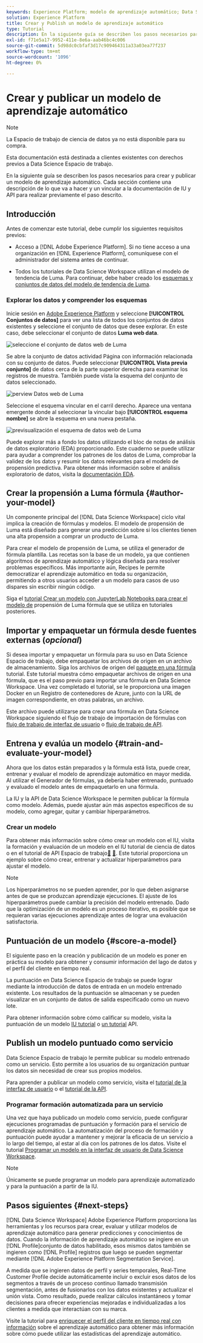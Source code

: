 ```yaml
---
keywords: Experience Platform; modelo de aprendizaje automático; Data Science Espacio de trabajo; temas populares; Crear y publicar un modelo
solution: Experience Platform
title: Crear y Publish un modelo de aprendizaje automático
type: Tutorial
description: En la siguiente guía se describen los pasos necesarios para crear y publicar un modelo de aprendizaje automático.
exl-id: f71e5a17-9952-411e-8e6a-aab46bc4c006
source-git-commit: 5d98dc0cbfaf3d17c909464311a33a03ea77f237
workflow-type: tm+mt
source-wordcount: '1096'
ht-degree: 0%

---
```



# Crear y publicar un modelo de aprendizaje automático

>[!NOTE]
>
>La Espacio de trabajo de ciencia de datos ya no está disponible para su compra.
>
>Esta documentación está destinada a clientes existentes con derechos previos a Data Science Espacio de trabajo.

En la siguiente guía se describen los pasos necesarios para crear y publicar un modelo de aprendizaje automático. Cada sección contiene una descripción de lo que va a hacer y un vincular a la documentación de IU y API para realizar previamente el paso descrito.

## Introducción

Antes de comenzar este tutorial, debe cumplir los siguientes requisitos previos:

- Acceso a [!DNL Adobe Experience Platform]. Si no tiene acceso a una organización en [!DNL Experience Platform], comuníquese con el administrador del sistema antes de continuar.

- Todos los tutoriales de Data Science Workspace utilizan el modelo de tendencia de Luma. Para continuar, debe haber creado los [esquemas y conjuntos de datos del modelo de tendencia de Luma](./create-luma-data.md).

### Explorar los datos y comprender los esquemas

Inicie sesión en [Adobe Experience Platform](https://platform.adobe.com/) y seleccione **[!UICONTROL Conjuntos de datos]** para ver una lista de todos los conjuntos de datos existentes y seleccione el conjunto de datos que desee explorar. En este caso, debe seleccionar el conjunto de datos **Luma web data**.

![seleccione el conjunto de datos web de Luma](../images/models-recipes/model-walkthrough/luma-dataset.png)

Se abre la conjunto de datos actividad Página con información relacionada con su conjunto de datos. Puede seleccionar **[!UICONTROL Vista previa conjunto]** de datos cerca de la parte superior derecha para examinar los registros de muestra. También puede vista la esquema del conjunto de datos seleccionado.

![perview Datos web de Luma](../images/models-recipes/model-walkthrough/preview-dataset.png)

Seleccione el esquema vincular en el carril derecho. Aparece una ventana emergente donde al seleccionar la vincular bajo **[!UICONTROL esquema nombre]** se abre la esquema en una nueva pestaña.

![previsualización el esquema de datos web de Luma](../images/models-recipes/model-walkthrough/preview-schema.png)

Puede explorar más a fondo los datos utilizando el bloc de notas de análisis de datos exploratorio (EDA) proporcionado. Este cuaderno se puede utilizar para ayudar a comprender los patrones de los datos de Luma, comprobar la validez de los datos y resumir los datos relevantes para el modelo de propensión predictiva. Para obtener más información sobre el análisis exploratorio de datos, visita la [documentación EDA](../jupyterlab/eda-notebook.md).

## Crear la propensión a Luma fórmula {#author-your-model}

Un componente principal del [!DNL Data Science Workspace] ciclo vital implica la creación de fórmulas y modelos. El modelo de propensión de Luma está diseñado para generar una predicción sobre si los clientes tienen una alta propensión a comprar un producto de Luma.

Para crear el modelo de propensión de Luma, se utiliza el generador de fórmula plantilla. Las recetas son la base de un modelo, ya que contienen algoritmos de aprendizaje automático y lógica diseñada para resolver problemas específicos. Más importante aún, Recipes le permite democratizar el aprendizaje automático en toda su organización, permitiendo a otros usuarios acceder a un modelo para casos de uso dispares sin escribir ningún código.

Siga el [tutorial Crear un modelo con JupyterLab Notebooks para crear el modelo de](../jupyterlab/create-a-model.md) propensión de Luma fórmula que se utiliza en tutoriales posteriores.

## Importar y empaquetar un fórmula desde fuentes externas (*opcional*)

Si desea importar y empaquetar un fórmula para su uso en Data Science Espacio de trabajo, debe empaquetar los archivos de origen en un archivo de almacenamiento. Siga los archivos de origen del [paquete en una fórmula](./package-source-files-recipe.md) tutorial. Este tutorial muestra cómo empaquetar archivos de origen en una fórmula, que es el paso previo para importar una fórmula en Data Science Workspace. Una vez completado el tutorial, se le proporciona una imagen Docker en un Registro de contenedores de Azure, junto con la URL de imagen correspondiente, en otras palabras, un archivo.

Este archivo puede utilizarse para crear una fórmula en Data Science Workspace siguiendo el flujo de trabajo de importación de fórmulas con [flujo de trabajo de interfaz de usuario](./import-packaged-recipe-ui.md) o [flujo de trabajo de API](./import-packaged-recipe-api.md).

## Entrena y evalúa un modelo {#train-and-evaluate-your-model}

Ahora que los datos están preparados y la fórmula está lista, puede crear, entrenar y evaluar el modelo de aprendizaje automático en mayor medida. Al utilizar el Generador de fórmulas, ya debería haber entrenado, puntuado y evaluado el modelo antes de empaquetarlo en una fórmula.

La IU y la API de Data Science Workspace le permiten publicar la fórmula como modelo. Además, puede ajustar aún más aspectos específicos de su modelo, como agregar, quitar y cambiar hiperparámetros.

### Crear un modelo

Para obtener más información sobre cómo crear un modelo con el IU, visita la formación y evaluación de un modelo en el IU tutorial de ciencia de datos o en el tutorial de API Espacio de trabajo[&#128279;](./train-evaluate-model-ui.md) [&#128279;](./train-evaluate-model-api.md). Este tutorial proporciona un ejemplo sobre cómo crear, entrenar y actualizar hiperparámetros para ajustar el modelo.

>[!NOTE]
>
> Los hiperparámetros no se pueden aprender, por lo que deben asignarse antes de que se produzcan aprendizaje ejecuciones. El ajuste de los hiperparámetros puede cambiar la precisión del modelo entrenado. Dado que la optimización de un modelo es un proceso iterativo, es posible que se requieran varias ejecuciones aprendizaje antes de lograr una evaluación satisfactoria.

## Puntuación de un modelo {#score-a-model}

El siguiente paso en la creación y publicación de un modelo es poner en práctica su modelo para obtener y consumir información del lago de datos y el perfil del cliente en tiempo real.

La puntuación en Data Science Espacio de trabajo se puede lograr mediante la introducción de datos de entrada en un modelo entrenado existente. Los resultados de la puntuación se almacenan y se pueden visualizar en un conjunto de datos de salida especificado como un nuevo lote.

Para obtener información sobre cómo calificar su modelo, visita la puntuación de un modelo [IU tutorial](./score-model-ui.md) o [un tutorial](./score-model-api.md) API.

## Publish un modelo puntuado como servicio

Data Science Espacio de trabajo le permite publicar su modelo entrenado como un servicio. Esto permite a los usuarios de su organización puntuar los datos sin necesidad de crear sus propios modelos.

Para aprender a publicar un modelo como servicio, visita el [tutorial de la interfaz de usuario](./publish-model-service-ui.md) o el [tutorial de la API](./publish-model-service-api.md).

### Programar formación automatizada para un servicio

Una vez que haya publicado un modelo como servicio, puede configurar ejecuciones programadas de puntuación y formación para el servicio de aprendizaje automático. La automatización del proceso de formación y puntuación puede ayudar a mantener y mejorar la eficacia de un servicio a lo largo del tiempo, al estar al día con los patrones de los datos. Visite el tutorial [Programar un modelo en la interfaz de usuario de Data Science Workspace](./schedule-models-ui.md).

>[!NOTE]
>
> Únicamente se puede programar un modelo para aprendizaje automatizado y para la puntuación a partir de la IU.

## Pasos siguientes {#next-steps}

[!DNL Data Science Workspace] Adobe Experience Platform proporciona las herramientas y los recursos para crear, evaluar y utilizar modelos de aprendizaje automático para generar predicciones y conocimientos de datos. Cuando la información de aprendizaje automático se ingiere en un [!DNL Profile]conjunto de datos habilitado, esos mismos datos también se ingieren como [!DNL Profile] registros que luego se pueden segmentar mediante [!DNL Adobe Experience Platform Segmentation Service].

A medida que se ingieren datos de perfil y series temporales, Real-Time Customer Profile decide automáticamente incluir o excluir esos datos de los segmentos a través de un proceso continuo llamado transmisión segmentación, antes de fusionarlos con los datos existentes y actualizar el unión vista. Como resultado, puede realizar cálculos instantáneos y tomar decisiones para ofrecer experiencias mejoradas e individualizadas a los clientes a medida que interactúan con su marca.

Visite la tutorial para [enriquecer el perfil del cliente en tiempo real con información](./enrich-profile.md) sobre el aprendizaje automático para obtener más información sobre cómo puede utilizar las estadísticas del aprendizaje automático.
